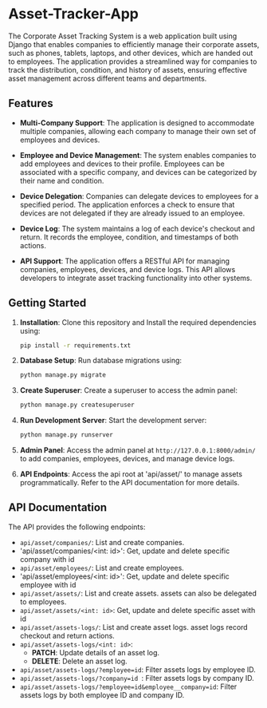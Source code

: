 # Asset-Tracker-App

The Corporate Asset Tracking System is a web application built using Django that enables companies to efficiently manage their corporate assets, such as phones, tablets, laptops, and other devices, which are handed out to employees. The application provides a streamlined way for companies to track the distribution, condition, and history of assets, ensuring effective asset management across different teams and departments.

## Features

- **Multi-Company Support**: The application is designed to accommodate multiple companies, allowing each company to manage their own set of employees and devices.

- **Employee and Device Management**: The system enables companies to add employees and devices to their profile. Employees can be associated with a specific company, and devices can be categorized by their name and condition.

- **Device Delegation**: Companies can delegate devices to employees for a specified period. The application enforces a check to ensure that devices are not delegated if they are already issued to an employee.

- **Device Log**: The system maintains a log of each device's checkout and return. It records the employee, condition, and timestamps of both actions.

- **API Support**: The application offers a RESTful API for managing companies, employees, devices, and device logs. This API allows developers to integrate asset tracking functionality into other systems.

## Getting Started

1. **Installation**: Clone this repository and Install the required dependencies using:

    ```bash
    pip install -r requirements.txt
    ```

2. **Database Setup**: Run database migrations using:

    ```bash
    python manage.py migrate
    ```

3. **Create Superuser**: Create a superuser to access the admin panel:

    ```bash
    python manage.py createsuperuser
    ```

4. **Run Development Server**: Start the development server:

    ```bash
    python manage.py runserver
    ```

5. **Admin Panel**: Access the admin panel at `http://127.0.0.1:8000/admin/` to add companies, employees, devices, and manage device logs.

6. **API Endpoints**: Access the api root at 'api/asset/' to manage assets programmatically. Refer to the API documentation for more details.


## API Documentation

The API provides the following endpoints:
- `api/asset/companies/`: List and create companies.
- 'api/asset/companies/<int: id>': Get, update and delete specific company with id
- `api/asset/employees/`: List and create employees.
- 'api/asset/employees/<int: id>': Get, update and delete specific employee with id
- `api/asset/assets/`: List and create assets. assets can also be delegated to employees.
- `api/asset/assets/<int: id>`: Get, update and delete specific asset with id 
- `api/asset/assets-logs/`: List and create asset logs. asset logs record checkout and return actions.
- `api/asset/assets-logs/<int: id>`:
  - **PATCH**: Update details of an asset log.
  - **DELETE**: Delete an asset log.
- `api/asset/assets-logs/?employee=id`: Filter assets logs by employee ID.
- `api/asset/assets-logs/?company=id `: Filter assets logs by company ID.
- `api/asset/assets-logs/?employee=id&employee__company=id`: Filter assets logs by both employee ID and company ID.
